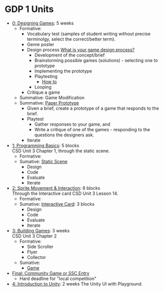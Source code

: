 # GDP 1 Units

* [0: Designing Games](0): 5 weeks  
  - Formative:
    - Vocabulary test (samples of student writing without precise terminolgy, select the correct/better term).
    - Genre poster
    - Design process
      [What is your game design process?](https://www.youtube.com/watch?v=djimfGjdCKI)
      - Development of the concept/brief
      - Brainstorming possible games (solutions) - selecting one to prototype
      - Implementing the prototype
      - Playtesting
        - [How to](https://prezi.com/zarz0efoirax/game-development-game-design-brief-dev-lesson-1/)
      - Looping
    - Critique a game
  - Summative: Game Modification
  - Summative: [Paper Prototype](../projects/0)
    - Given a brief, create a prototype of a game that responds to the brief.
    - Playtest
      - Gather responses to your game, and
      - Write a critique of one of the games - responding to the questions the designers ask.
    - Iterate
* [1: Programming Basics](1): 5 blocks  
   CSD Unit 3 Chapter 1, through the static scene.
  - Formative:
  - Sumative: [Static Scene]()
    - Design
    - Code
    - Evaluate
    - Iterate
* [2: Sprite Movement & Interaction](2): 8 blocks  
   Through the Interactive card CSD Unit 3 Lesson 14.
  - Formative:
  - Sumative: [Interactive Card](../projects/1): 3 blocks
    - Design
    - Code
    - Evaluate
    - Iterate
* [3: Building Games](3): 3 weeks  
   CSD Unit 3 Chapter 2
  - Formative:
    - Side Scroller
    - Flyer
    - Collector
  - Sumative:
    - [Game](../projects/2)
* [Final: Community Game or SSC Entry](../projects/3)
    - Hard deadline for "local competition"
* [4: Introduction to Unity](4): 2 weeks
   The Unity UI with Playground.
